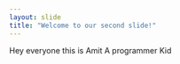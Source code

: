 ```yaml
---
layout: slide
title: "Welcome to our second slide!"
---
```

Hey everyone this is Amit A programmer Kid

